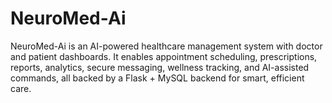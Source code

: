 # NeuroMed-Ai
NeuroMed-Ai is an AI-powered healthcare management system with doctor and patient dashboards. It enables appointment scheduling, prescriptions, reports, analytics, secure messaging, wellness tracking, and AI-assisted commands, all backed by a Flask + MySQL backend for smart, efficient care.
